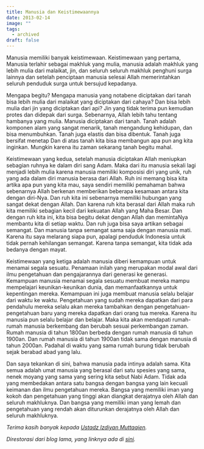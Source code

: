 ```yaml
---
title: Manusia dan Keistimewaannya
date: 2013-02-14
image: ""
tags:
  - archived
draft: false
---
```

Manusia memiliki banyak keistimewaan. Keistimewaan yang pertama, Manusia terlahir sebagai makhluk yang mulia, manusia adalah makhluk yang lebih mulia dari malaikat, jin, dan seluruh seluruh makhluk penghuni surga lainnya dan setelah penciptaan manusia selesai Allah memerintahkan seluruh penduduk surga untuk bersujud kepadanya.

Mengapa begitu? Mengapa manusia yang notabene diciptakan dari tanah bisa lebih mulia dari malaikat yang diciptakan dari cahaya? Dan bisa lebih mulia dari jin yang diciptakan dari api? Jin yang tidak terima pun kemudian protes dan didepak dari surga. Sebenarnya, Allah lebih tahu tentang hambanya yang mulia. Manusia diciptakan dari tanah. Tanah adalah komponen alam yang sangat menarik, tanah mengandung kehidupan, dan bisa menumbuhkan. Tanah juga elastis dan bisa dibentuk. Tanah juga bersifat menetap Dan di atas tanah kita bisa membangun apa pun ang kita inginkan. Mungkin karena itu zaman sekarang tanah begitu mahal.

Keistimewaan yang kedua, setelah manusia diciptakan Allah meniupkan sebagian ruhnya ke dalam diri sang Adam. Maka dari itu manusia sekali lagi menjadi lebih mulia karena manusia memiliki komposisi diri yang unik, ruh yang ada dalam diri manusia berasa dari Allah. Ruh ini memang bisa kita artika apa pun yang kita mau, saya sendiri memiliki pemahaman bahwa sebenarnya Allah berkenan memberikan beberapa kesamaan antara kita dengan diri-Nya. Dan ruh kita ini sebenarnya memiliki hubungan yang sangat dekat dengan Allah. Dan karena ruh kita berasal dari Allah maka ruh kita memiliki sebagian kecil dari kekuatan Allah yang Maha Besar. Dan dengan ruh kita ini, kita bisa begitu dekat dengan Allah dan memintaNya membantu kita di setiap waktu. Dan ruh juga bisa saya artikan sebagai semangat. Dan manusia tanpa semangat sama saja dengan manusia mati. Karena itu saya melarang siapa pun, apalagi penduduk Indonesia untuk tidak pernah kehilangan semangat. Karena tanpa semangat, kita tidak ada bedanya dengan mayat.

Keistimewaan yang ketiga adalah manusia diberi kemampuan untuk menamai segala sesuatu. Penamaan inilah yang merupakan modal awal dari ilmu pengetahuan dan pengajarannya dari generasi ke generasi. Kemampuan manusia menamai segala sesuatu membuat mereka mampu mempelajari keunikan-keunikan dunia, dan memanfaatkannya untuk kepentingan mereka. Kemampuan ini juga membuat manusia selalu belajar dari waktu ke waktu. Pengetahuan yang sudah mereka dapatkan dari para pendahulu mereka selalu akan mereka tambahkan dengan pengetahuan-pengetahuan baru yang mereka dapatkan dari orang tua mereka. Karena itu manusia pun selalu belajar dan belajar. Maka kita akan mendapati rumah-rumah manusia berkembang dan berubah sesuai perkembangan zaman. Rumah manusia di tahun 1800an berbeda dengan rumah manusia di tahun 1900an. Dan rumah manusia di tahun 1900an tidak sama dengan manusia di tahun 2000an. Padahal di waktu yang sama rumah burung tidak berubah sejak berabad abad yang lalu.

Dan saya tekankan di sini, bahwa manusia pada intinya adalah sama. Kita semua adalah umat manusia yang berasal dari satu spesies yang sama, nenek moyang yang sama yang sering kita sebut Nabi Adam. Tidak ada yang membedakan antara satu bangsa dengan bangsa yang lain kecuali keimanan dan ilmu pengetahuan mereka. Bangsa yang memiliki iman yang kokoh dan pengetahuan yang tinggi akan diangkat derajatnya oleh Allah dan seluruh makhluknya. Dan bangsa yang memiliki iman yang lemah dan pengetahuan yang rendah akan diturunkan derajatnya oleh Allah dan seluruh makhluknya.

*Terima kasih banyak kepada [Ustadz Izdiyan Muttaqien](http://izdiyan.blogspot.com/2013/02/manusia-dan-keistimewaannya.html).*

*Direstorasi dari blog lama, yang linknya ada di [sini](https://web.archive.org/web/20130217224707/http://radenazure.wordpress.com/2013/02/14/manusia-keistimewaannya/).*